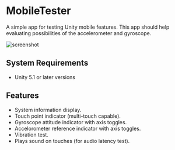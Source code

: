 MobileTester
============

A simple app for testing Unity mobile features. 
This app should help evaluating possibilities of the accelerometer and gyroscope.

![screenshot](http://i.imgur.com/vQm62CF.png?1)

System Requirements
-------------------

- Unity 5.1 or later versions

Features
--------

- System information display.
- Touch point indicator (multi-touch capable).
- Gyroscope attitude indicator with axis toggles.
- Accelorometer reference indicator with axis toggles.
- Vibration test.
- Plays sound on touches (for audio latency test).
